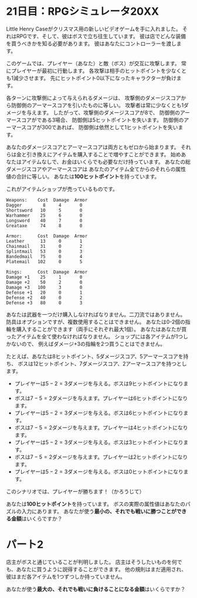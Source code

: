 # 21日目：RPGシミュレータ20XX #

Little Henry Caseがクリスマス用の新しいビデオゲームを手に入れました。
それはRPGです、そして、彼はボスで立ち往生しています。
彼は店でどんな装備を買うべきかを知る必要があります。
彼はあなたにコントローラーを渡します。

このゲームでは、プレイヤー（あなた）と敵（ボス）が交互に攻撃します。
常にプレイヤーが最初に行動します。
各攻撃は相手のヒットポイントを少なくとも1減少させます。
先にヒットポイント0以下になったキャラクターが負けます。

各ターンに攻撃側によって与えられるダメージは、
攻撃側のダメージスコアから防御側のアーマースコアを引いたものに等しい。
攻撃者は常に少なくとも1ダメージを与えます。
したがって、攻撃側のダメージスコアが8で、
防御側のアーマースコアがである3場合、
防御側は5ヒットポイントを失います。
防御側のアーマースコアが300であれば、
防御側は依然として1ヒットポイントを失います。

あなたのダメージスコアとアーマースコアは両方ともゼロから始まります。
それらは金と引き換えにアイテムを購入することで増やすことができます。
始めあなたはアイテムなしで、お金はいくらでも必要なだけ持っています。
あなたの総ダメージスコアやアーマースコアは
あなたのアイテム全てからのそれらの属性値の合計に等しい。
あなたは**100ヒットポイント**を持っています。

これがアイテムショップが売っているものです。

~~~
Weapons:    Cost  Damage  Armor
Dagger        8     4       0
Shortsword   10     5       0
Warhammer    25     6       0
Longsword    40     7       0
Greataxe     74     8       0

Armor:      Cost  Damage  Armor
Leather      13     0       1
Chainmail    31     0       2
Splintmail   53     0       3
Bandedmail   75     0       4
Platemail   102     0       5

Rings:      Cost  Damage  Armor
Damage +1    25     1       0
Damage +2    50     2       0
Damage +3   100     3       0
Defense +1   20     0       1
Defense +2   40     0       2
Defense +3   80     0       3
~~~

あなたは武器を一つだけ購入しなければなりません。二刀流ではありません。
防具はオプションですが、複数使用することはできません。
あなたは0-2個の指輪を購入することができます（両手にそれぞれ最大1個）。
あなたはあなたが買ったアイテムを全て使わなければなりません。
ショップには各アイテムが1つしかないので、
例えばダメージ+3の指輪を2つ買うことはできません。

たとえば、あなたは8ヒットポイント、5ダメージスコア、5アーマースコアを持ち、
ボスは12ヒットポイント、7ダメージスコア、2アーマースコアを持つとします。

- プレイヤーは$5-2 = 3$ダメージを与える。ボスは9ヒットポイントになります。
- ボスは$7-5 = 2$ダメージを与えます。プレイヤーは6ヒットポイントになります。
- プレイヤーは$5-2 = 3$ダメージを与える。ボスは6ヒットポイントになります。
- ボスは$7-5 = 2$ダメージを与えます。プレイヤーは4ヒットポイントになります。
- プレイヤーは$5-2 = 3$ダメージを与える。ボスは3ヒットポイントになります。
- ボスは$7-5 = 2$ダメージを与えます。プレイヤーは2ヒットポイントになります。
- プレイヤーは$5-2 = 3$ダメージを与える。ボスは0ヒットポイントになります。

このシナリオでは、プレイヤーが勝ちます！（かろうじて）

あなたは**100ヒットポイント**を持っています。
ボスの実際の属性値はあなたのパズルの入力にあります。
あなたが使う**最小の、それでも戦いに勝つことができる金額**はいくらですか？

# パート2 #

店主がボスと通じていることが判明しました。
店主はそうしたいものを何でも、あなたに買うように説得することができます。
他の規則はまだ適用され、彼はまだ各アイテムを1つずつしか持っていません。

あなたが使う**最大の、それでも戦いに負けることになる金額**はいくらですか？
